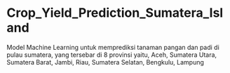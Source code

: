 # Crop_Yield_Prediction_Sumatera_Island
Model Machine Learning untuk memprediksi tanaman pangan dan padi di pulau sumatera, yang tersebar di 8 provinsi yaitu, Aceh, Sumatera Utara, Sumatera Barat, Jambi, Riau, Sumatera Selatan, Bengkulu, Lampung
